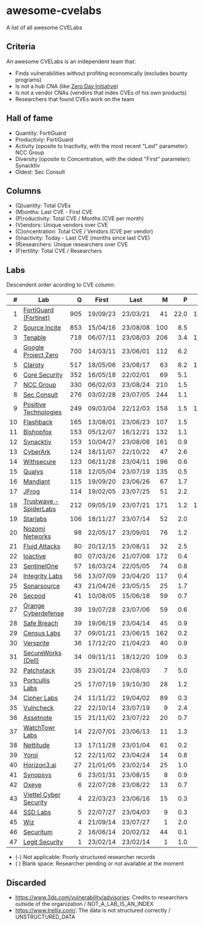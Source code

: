 # awesome-cvelabs

A list of all awesome CVELabs

## Criteria

An awesome CVELabs is an independent team that:

* Finds vulnerabilities without profiting economically (excludes bounty programs)
* Is not a hub CNA (like [Zero Day Initiative](https://www.zerodayinitiative.com/))
* Is not a vendor CNAs (vendors that index CVEs of his own products)
* Researchers that found CVEs work on the team

## Hall of fame

* Quantity: FortiGuard
* Productiviy: FortiGuard
* Activity (oposite to Inactivity, with the most recent "Last" parameter): NCC Group
* Diversity (oposite to Concentration, with the oldest "First" parameter): Synacktiv
* Oldest: Sec Consult

## Columns

* (Q)uantity: Total CVEs
* (M)onths: Last CVE - First CVE
* (P)roductivity: Total CVE / Months (CVE per month)
* (V)endors: Unique vendors over CVE 
* (C)oncentration: Total CVE / Vendors (CVE per vendor)
* (I)nactivity: Today - Last CVE (months since last CVE)
* (R)esearchers: Unique researchers over CVE
* (F)ertility: Total CVE / Researchers

## Labs

Descendent order acording to CVE column:

|  #  | Lab                                                                 |  Q  |    First    |    Last     |  M  |  P  |  V  |  C  |  I  |  R  |  F  |
| --: |---------------------------------------------------------------------| --: |------------|------------| --: | --: | --: | --: | --: | --: | --: |
|  1  | [FortiGuard (Fortinet)](https://www.fortiguard.com/zeroday)         | 905  | 19/09/23 | 23/03/21 | 41   | 22.0 | 179 | 5.0  | 5 | - | - |
|  2  | [Source Incite](https://srcincite.io/advisories/)                   | 853  | 15/04/16 | 23/08/08 | 100  | 8.5  | 30  | 28.4 | 0  | 13 | 65.6 |
|  3  | [Tenable](https://www.tenable.com/security/research)                | 718  | 06/07/11 | 23/08/03 | 206 | 3.4  | 135 | 5.3 | 0 | - | - |
|  4  | [Google Project Zero](https://bugs.chromium.org/p/project-zero/issues/list) | 700  | 14/03/11 | 23/06/01 | 112 | 6.2  | 60 | 11.6 | 3 | 33 | 21.2 |
|  5  | [Claroty](https://claroty.com/team82/disclosure-dashboard)           | 517   | 18/05/06 | 23/08/17 | 63   | 8.2  | 101 | 5.1 | 0 | - | - |
|  6  | [Core Security](https://www.coresecurity.com/core-labs/advisories)  | 352   | 16/05/18 | 22/02/01 | 69   | 5.1  | 90 | 3.9 | 7 | 33 | 10.9 |
|  7  | [NCC Group](https://research.nccgroup.com/category/technical-advisories/) | 330 | 06/02/03 | 23/08/24 | 210 | 1.5  | 80 | 4.1 | 0 | 47 | 7.0 |
|  8  | [Sec Consult](https://sec-consult.com/vulnerability-lab/)           | 276   | 03/02/28 | 23/07/05 | 244   | 1.1  | 84 | 3.3 | 1 | - | - |
|  9  | [Positive Technologies](https://www.ptsecurity.com/ww-en/analytics/threatscape/)  | 249 | 09/03/04 | 22/12/03 | 158   | 1.5  | 133 | 1.8 | 9 | 1 | 27.7 |
| 10  | [Flashback](https://www.flashback.sh/)                              | 165   | 13/08/01 | 23/06/23 | 107  | 1.5  | 30 | 5.5 | 2 | 2 | 41.3 |
| 11  | [Bishopfox](https://bishopfox.com/blog/advisories)                 | 153  | 05/12/07 | 16/12/21 | 132 | 1.1  | 44 | 3.4 | 78 | 43 | 1.9 |
| 12  | [Synacktiv](https://www.synacktiv.com/en/advisories)               | 153  | 10/04/27 | 23/08/08 | 161 | 0.9  | 52 | 2.9 | 0 | 42 | 3.5 |
| 13  | [CyberArk](https://labs.cyberark.com/cyberark-labs-security-advisories/) | 124 | 18/11/07 | 22/10/22 | 47  | 2.6  | 55 |  2.2  | 10 | 22 | 11.3 |
| 14  | [Withsecure](https://labs.withsecure.com/advisories/)             | 123  | 06/11/28 | 23/04/11 | 196 | 0.6  | 73 | 1.7 | 4 | - | - |
| 15  | [Qualys](https://www.qualys.com/research/security-advisories/)     | 118   | 12/05/04 | 23/07/19 | 135 | 0.5  | 41 | 2.8 | 1 | - | - |
| 16  | [Mandiant](https://github.com/mandiant/Vulnerability-Disclosures)   | 115   | 19/09/20 | 23/06/26 |  67  | 1.7  | 26 | 4.4 | 2 | 27 | 4.6 |
| 17  | [JFrog](https://research.jfrog.com/)                               | 114  | 19/02/05 | 23/07/25 | 51  | 2.2  | 56 | 2.0 | 1 | 7 | 16.3 |
| 18  | [Trustwave - SpiderLabs](https://www.trustwave.com/en-us/resources/security-resources/security-advisories/) | 212 | 09/05/19 | 23/07/21 | 171 | 1.2  | 120 | 1.7 | 1 | 60 | 3.5 |
| 19  | [Starlabs](https://starlabs.sg/advisories)                         | 106  | 18/11/27 | 23/07/14 | 52  | 2.0  | 24 | 4.4 | 1 | 13 | 8.9 |
| 20  | [Nozomi Networks](https://www.nozominetworks.com/vulnerability-advisories) | 98 | 22/05/17 | 23/09/01 | 76 | 1.2  | 8 | 5.6 | 0 | - | - |
| 21  | [Fluid Attacks](https://fluidattacks.com/advisories/)              | 80   | 20/12/15 | 23/08/11 | 32  | 2.5  | 53 | 1.5 | 0 | 6 | 2.3 |
| 22  | [Ioactive](https://ioactive.com/resources/disclosures/)            | 80   | 07/03/26 | 21/07/08 |  172  | 0.4  | 46 | 1.7 | 25 | 46 | 0.9 |
| 23  | [SentinelOne](https://www.sentinelone.com/labs/our-cves/)          | 57   | 16/03/24 | 22/05/05 | 74  | 0.8  | 25 | 2.2 | 16 | 5 | 4.0 |
| 24  | [Integrity Labs](https://labs.integrity.pt/advisories/)            | 56   | 13/07/09 | 23/04/20 | 117 | 0.4  | 24 | 2.3 | 4 | 14 | 1.7 |
| 25  | [Sonarsource](https://www.sonarsource.com/blog/tag/security/)      | 43   | 21/04/26 | 23/05/15 | 25  | 1.7  | 23 | 1.8 | 2 | 9 | 7.9 |
| 26  | [Secpod](https://www.secpod.com/blog/category/security-research/)  | 41   | 10/08/05 | 15/06/18 | 59  | 0.7  | 35 | 1.1 | 97 | 8 | 1.0 |
| 27  | [Orange Cyberdefense](https://github.com/Orange-Cyberdefense/CVE-repository) | 39  | 19/07/28 | 23/07/06 | 59  | 0.6  | 26 |  1.5  | 1  | 18 | 1.7 |
| 28  | [Safe Breach](https://www.safebreach.com/cve-discoveries/)         | 39   | 19/06/19 | 23/04/14 | 45  | 0.9  | 25 | 1.6 | 4 | -  | - |
| 29  | [Census Labs](https://census-labs.com/news/category/advisories/)   | 37   | 09/01/21 | 23/06/15 | 162   | 0.2  | 24 | 1.5 | 3 | 15 | 0.5 |
| 30  | [Versprite](https://versprite.com/advisories/)                     | 36   | 17/12/20 | 21/04/23 | 40  | 0.9  | 25 | 1.4 | 28 | - | - |
| 31  | [SecureWorks (Dell)](https://www.secureworks.com/research/#resource-type=Advisory) | 34 | 09/11/11 | 18/12/20 | 109 | 0.3  | 21 |  1.6  | 52 | 14 | 0.6 |
| 32  | [Patchstack](https://patchstack.com/category/security-advisories/)  | 35   | 23/01/24 | 23/08/03 | 7   | 5.0  | 42 | 0.8 | 1 | - | - |
| 33  | [Portcullis Labs](https://labs.portcullis.co.uk/advisories/)        | 25   | 17/07/19 | 19/10/30 | 28  | 1.2  | 10 | 2.5 | 45 | - | - |
| 34  | [Cipher Labs](https://labs.cipher.com/projects/vulnerability-research/index.html) | 24 | 11/11/22 | 19/04/02 | 89  | 0.3  | 18 | 1.3 | 54 | 1 | 4.0 |
| 35  | [Vulncheck](https://vulncheck.com/advisories)                      | 22   | 22/10/14 | 23/07/19 | 9   | 2.4  | 16 | 1.3 | 1 | - | - |
| 36  | [Assetnote](https://www.assetnote.io/)                             | 15   | 21/11/02 | 23/07/22 | 20  | 0.7  | 14 | 1.0 | 1 | 2 | 7.0 |
| 37  | [WatchTowr Labs](https://labs.watchtowr.com/)                      | 14   | 22/07/01 | 23/06/13 | 11  | 1.3  | 10 | 1.4 | 2 | 4 | 7.0 |
| 38  | [Nettitude](https://labs.nettitude.com/category/blog/advisories/)  | 13 | 17/11/28 | 23/01/04 | 61 | 0.2 | 11 | 1.1 | 7 | 8 | 1.6 |
| 39  | [Yoroi](https://yoroi.company/research/)                           | 12   | 22/11/02 | 23/04/24 | 14  | 0.8  | 3 | 4.0 | 3 | 2 | 3.0 |
| 40  | [Horizon3.ai](https://www.horizon3.ai/red-team-blog/#disclosures)  | 27   | 21/01/05 | 23/02/14 | 25   | 1.0  | 8 | 3.3 | 6 | 5 | 1.0 |
| 41  | [Synopsys](https://www.synopsys.com/blogs/software-security/tag/cybersecurity-research-center/) | 6 | 23/01/31 | 23/08/15 | 8 | 0.9 | 5 | 1.2 | 0 | 6 | 0.0 |
| 42  | [Oxeye](https://www.oxeye.io/resources-category/research)           | 6   | 22/07/28 | 23/08/22 | 13  | 0.7  | 4 | 1.5 | 0 | 2 | 0.0 |
| 43  | [Viettel Cyber Security](https://blog.viettelcybersecurity.com/tag/researches/) | 4 | 22/03/23 | 23/06/16 | 15 | 0.3  | 4 | 1.0 | 2 | 7 | 0.3 |
| 44  | [SSD Labs](https://ssd-disclosure.com/advisories/)                  | 5   | 22/07/27 | 23/04/03 | 9   | 0.3  | 3 | 1.6 | 4 | 2 | 0.8 |
| 45  | [Wiz](https://www.wiz.io/blog/tag/research)                        | 4   | 21/09/14 | 23/07/27 | 1   | 2.0  | 2 | 2.0 | 1 | 2 | 1.0 |
| 46  | [Securitum](https://research.securitum.com/)                        | 2   | 16/06/14 | 20/02/12 | 44  | 0.1  | 2 | 1.0 | 42 | 1 | 0.0 |
| 47  | [Legit Security](https://www.legitsecurity.com/)                   | 1   | 23/02/14 | 23/02/14 | 1   | 1.0  | 1 | 1.0 | 7 | 1 | 0.1 |

* (-) Not applicable: Poorly structured researcher records
* ( ) Blank space: Researcher pending or not available at the moment

## Discarded

* https://www.3ds.com/vulnerability/advisories: Credits to researchers outside of the organization / NOT_A_LAB_IS_AN_INDEX
* https://www.trellix.com/: The data is not structured correctly / UNSTRUCTURED_DATA
